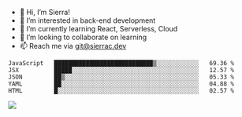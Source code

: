 - 👋 Hi, I’m Sierra!
- 👀 I’m interested in back-end development
- 🌱 I’m currently learning React, Serverless, Cloud
- 💞️ I’m looking to collaborate on learning
- 📫 Reach me via git@sierrac.dev

<!--START_SECTION:waka-->
```text
JavaScript   ████████████████████████████▒░░░░░░░░░░░░   69.36 % 
JSX          █████░░░░░░░░░░░░░░░░░░░░░░░░░░░░░░░░░░░░   12.57 % 
JSON         ██▒░░░░░░░░░░░░░░░░░░░░░░░░░░░░░░░░░░░░░░   05.33 % 
YAML         ██░░░░░░░░░░░░░░░░░░░░░░░░░░░░░░░░░░░░░░░   04.88 % 
HTML         █░░░░░░░░░░░░░░░░░░░░░░░░░░░░░░░░░░░░░░░░   02.57 % 
```
<!--END_SECTION:waka-->


![](https://hit.yhype.me/github/profile?user_id=7351311)
